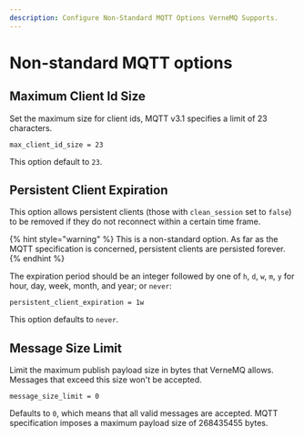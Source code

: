 ```yaml
---
description: Configure Non-Standard MQTT Options VerneMQ Supports.
---
```


# Non-standard MQTT options

## Maximum Client Id Size

Set the maximum size for client ids, MQTT v3.1 specifies a limit of 23 characters.

```text
max_client_id_size = 23
```

This option default to `23`.

## Persistent Client Expiration

This option allows persistent clients \(those with `clean_session` set to `false`\) to be removed if they do not reconnect within a certain time frame.

{% hint style="warning" %}
This is a non-standard option. As far as the MQTT specification is concerned, persistent clients are persisted forever.
{% endhint %}

The expiration period should be an integer followed by one of `h`, `d`, `w`, `m`, `y` for hour, day, week, month, and year; or `never`:

```text
persistent_client_expiration = 1w
```

This option defaults to `never`.

## Message Size Limit

Limit the maximum publish payload size in bytes that VerneMQ allows. Messages that exceed this size won't be accepted.

```text
message_size_limit = 0
```

Defaults to `0`, which means that all valid messages are accepted. MQTT specification imposes a maximum payload size of 268435455 bytes.

